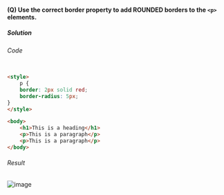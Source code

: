 #### (Q) Use the correct border property to add **ROUNDED** borders to the `<p>` elements.

<h5>Solution</h5>

###### Code

```HTML

<style>
    p {
    border: 2px solid red;
    border-radius: 5px;
}
</style>

<body>
    <h1>This is a heading</h1>
    <p>This is a paragraph</p>
    <p>This is a paragraph</p>
</body>

```

###### Result

![image](https://github.com/gurjeetsinghvirdee/W3Schools-Frontend-Development-Exercises/assets/73753957/3a960345-13e7-451e-abd7-4e43385370c3)
